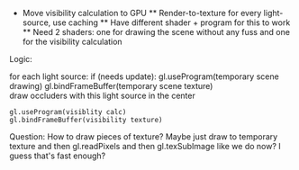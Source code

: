 * Move visibility calculation to GPU
** Render-to-texture for every light-source, use caching
** Have different shader + program for this to work
** Need 2 shaders: one for drawing the scene without any fuss and one for the visibility calculation

Logic:


for each light source:
  if (needs update):
    gl.useProgram(temporary scene drawing)
    gl.bindFrameBuffer(temporary scene texture)    
    draw occluders with this light source in the center

    gl.useProgram(visiblity calc)
    gl.bindFrameBuffer(visibility texture)


  Question: How to draw pieces of texture? Maybe just draw to temporary texture and then gl.readPixels and then gl.texSubImage like we do now? I guess that's fast enough?








